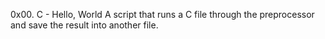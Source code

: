 0x00. C - Hello, World
A script that runs a C file through the preprocessor and save the result into another file.
